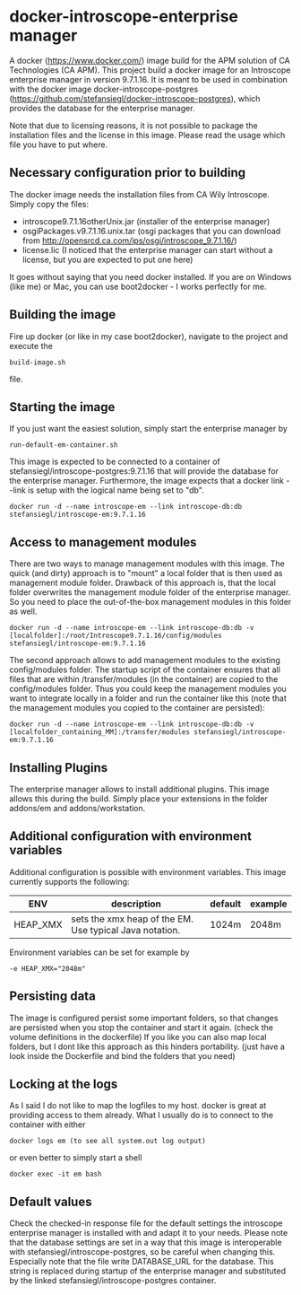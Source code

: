 # docker-introscope-enterprise manager
A docker (https://www.docker.com/) image build for the APM solution of CA Technologies (CA APM). This project build a docker image for an Introscope enterprise manager in version 9.7.1.16. It is meant to be used in combination with the docker image docker-introscope-postgres (https://github.com/stefansiegl/docker-introscope-postgres), which provides the database for the enterprise manager.

Note that due to licensing reasons, it is not possible to package the installation files and the license in this image. Please read the usage which file you have to put where.

## Necessary configuration prior to building
The docker image needs the installation files from CA Wily Introscope. Simply copy the files:
- introscope9.7.1.16otherUnix.jar (installer of the enterprise manager)
- osgiPackages.v9.7.1.16.unix.tar (osgi packages that you can download from http://opensrcd.ca.com/ips/osgi/introscope_9.7.1.16/)
- license.lic (I noticed that the enterprise manager can start without a license, but you are expected to put one here)

It goes without saying that you need docker installed. If you are on Windows (like me) or Mac, you can use boot2docker - I works perfectly for me.

## Building the image
Fire up docker (or like in my case boot2docker), navigate to the project and execute the

```
build-image.sh
```

file.

## Starting the image
If you just want the easiest solution, simply start the enterprise manager by

```
run-default-em-container.sh
```

This image is expected to be connected to a container of stefansiegl/introscope-postgres:9.7.1.16 that will provide the database for the enterprise manager. Furthermore, the image expects that a docker link --link is setup with the logical name being set to "db".

```
docker run -d --name introscope-em --link introscope-db:db stefansiegl/introscope-em:9.7.1.16
```

## Access to management modules
There are two ways to manage management modules with this image. The quick (and dirty) approach is to "mount" a local folder that is then used as management module folder. Drawback of this approach is, that the local folder overwrites the management module folder of the enterprise manager. So you need to place the out-of-the-box management modules in this folder as well.

```
docker run -d --name introscope-em --link introscope-db:db -v [localfolder]:/root/Introscope9.7.1.16/config/modules stefansiegl/introscope-em:9.7.1.16
```

The second approach allows to add management modules to the existing config/modules folder. The startup script of the container ensures that all files that are within /transfer/modules (in the container) are copied to the config/modules folder. Thus you could keep the management modules you want to integrate locally in a folder and run the container like this (note that the management modules you copied to the container are persisted):

```
docker run -d --name introscope-em --link introscope-db:db -v [localfolder_containing_MM]:/transfer/modules stefansiegl/introscope-em:9.7.1.16
```

## Installing Plugins
The enterprise manager allows to install additional plugins. This image allows this during the build. Simply place your extensions in the folder addons/em and addons/workstation.

## Additional configuration with environment variables
Additional configuration is possible with environment variables. This image currently supports the following:

ENV | description | default | example
---|---|---|---|
HEAP_XMX | sets the xmx heap of the EM. Use typical Java notation. | 1024m | 2048m

Environment variables can be set for example by

```
-e HEAP_XMX="2048m"
```

## Persisting data
The image is configured persist some important folders, so that changes are persisted when you stop the container and start it again. (check the volume definitions in the dockerfile)
If you like you can also map local folders, but I dont like this approach as this hinders portability. (just have a look inside the Dockerfile and bind the folders that you need)

## Locking at the logs
As I said I do not like to map the logfiles to my host. docker is great at providing access to them already. What I usually do is to connect to the container with either

```
docker logs em (to see all system.out log output)
```

or even better to simply start a shell

```
docker exec -it em bash
```

## Default values
Check the checked-in response file for the default settings the introscope enterprise manager is installed with and adapt it to your needs.
Please note that the database settings are set in a way that this image is interoperable with stefansiegl/introscope-postgres, so be careful when changing this. Especially note that the file write DATABASE_URL for the database. This string is replaced during startup of the enterprise manager and substituted by the linked stefansiegl/introscope-postgres container.
